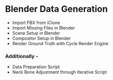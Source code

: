 # Blender Data Generation
* Import FBX from iClone
* Import Missing Files in Blender
* Scene Setup in Blender
* Compositor Setup in Blender
* Render Ground Truth with Cycle Render Engine

###  Additionally - #
* Data Preparation Script
* Neck Bone Adjustment through Iterative Script

